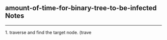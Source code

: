 <h2>amount-of-time-for-binary-tree-to-be-infected Notes</h2><hr>1. traverse and find the target node. (trave

